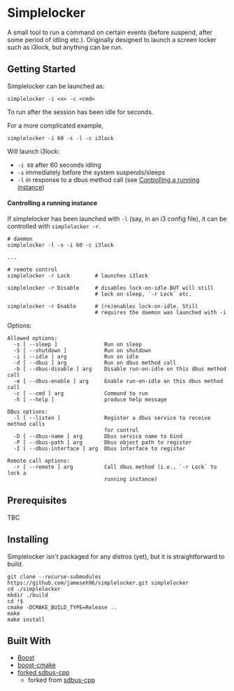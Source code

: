 # Simplelocker

A small tool to run a command on certain events (before suspend, after some period of idling etc.). Originally designed to launch a screen locker such as i3lock, but anything can be run.

## Getting Started

Simplelocker can be launched as:

`simplelocker -i <x> -c <cmd>`

To run <cmd> after the session has been idle for <x> seconds.  

For a more complicated example,

`simplelocker -i 60 -s -l -c i3lock`

Will launch i3lock:
* `-i 60` after 60 seconds idling
* `-s` immediately before the system suspends/sleeps
* `-l` in response to a dbus method call (see [Controlling a running instance](#Controlling-a-running-instance))


#### Controlling a running instance

If simplelocker has been launched with `-l` (say, in an i3 config file), it can be controlled with `simplelocker -r`.

```
# daemon
simplelocker -l -s -i 60 -c i3lock

...

# remote control
simplelocker -r Lock 		# launches i3lock

simplelocker -r Disable		# disables lock-on-idle BUT will still
							# lock on sleep, `-r Lock` etc.

simplelocker -r Enable		# (re)enables lock-on-idle. Still
							# requires the daemon was launched with -i

```

Options:
```
Allowed options:
  -s [ --sleep ]               Run on sleep
  -S [ --shutdown ]            Run on shutdown
  -i [ --idle ] arg            Run on idle
  -d [ --dbus ] arg            Run on dbus method call
  -b [ --dbus-disable ] arg    Disable run-on-idle on this dbus method call
  -e [ --dbus-enable ] arg     Enable run-on-idle on this dbus method call
  -c [ --cmd ] arg             Command to run
  -h [ --help ]                produce help message

DBus options:
  -l [ --listen ]              Register a dbus service to receive method calls 
                               for control
  -D [ --dbus-name ] arg       Dbus service name to bind
  -P [ --dbus-path ] arg       Dbus object path to register
  -I [ --dbus-interface ] arg  Dbus interface to register

Remote call options:
  -r [ --remote ] arg          Call dbus method (i.e., `-r Lock` to lock a 
                               running instance)
```


## Prerequisites

TBC

## Installing

Simplelocker isn't packaged for any distros (yet), but it is straightforward to build.

```
git clone --recurse-submodules https://github.com/jameseh96/simplelocker.git simplelocker
cd ./simplelocker
mkdir ./build
cd !$
cmake -DCMAKE_BUILD_TYPE=Release ..
make
make install
```

## Built With

* [Boost](https://github.com/boostorg/boost)
* [boost-cmake](https://github.com/Orphis/boost-cmake)
* [forked sdbus-cpp](https://github.com/jameseh96/sdbus-cpp)
    * forked from [sdbus-cpp](https://github.com/Kistler-Group/sdbus-cpp)
